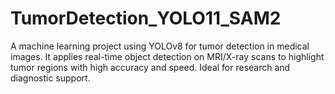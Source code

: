 # TumorDetection_YOLO11_SAM2
A machine learning project using YOLOv8 for tumor detection in medical images. It applies real-time object detection on MRI/X-ray scans to highlight tumor regions with high accuracy and speed. Ideal for research and diagnostic support.
